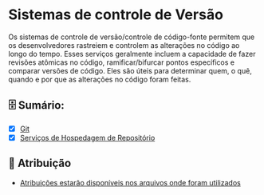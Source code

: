 # Sistemas de controle de Versão

Os sistemas de controle de versão/controle de código-fonte permitem que os desenvolvedores rastreiem e controlem as alterações no código ao longo do tempo. Esses serviços geralmente incluem a capacidade de fazer revisões atômicas no código, ramificar/bifurcar pontos específicos e comparar versões de código. Eles são úteis para determinar quem, o quê, quando e por que as alterações no código foram feitas.

## 🗄️ Sumário:

- [x] [Git](git.md)
- [x] [Serviços de Hospedagem de Repositório](github.md)

## 📝 Atribuição

* [Atribuições estarão disponíveis nos arquivos onde foram utilizados](#)